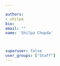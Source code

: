 ```yaml
---

authors:
- shilpa
bio: 
email: ""
name: 'Shilpa Chopda'



superuser: false
user_groups: ["Staff"]
---
```



